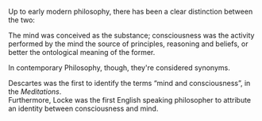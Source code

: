 ---
---

Up to early modern philosophy, there has been a clear distinction between the two:

The mind was conceived as the substance; consciousness was the activity performed by the mind the source of principles, reasoning and beliefs, or better the ontological meaning of the former.

In contemporary Philosophy, though, they're considered synonyms.

Descartes was the first to identify the terms “mind and consciousness”, in the <cite>Meditations</cite>.   
Furthermore, Locke was the first English speaking philosopher to attribute an identity between consciousness and mind.